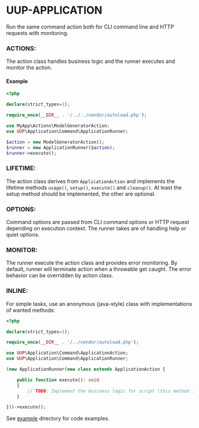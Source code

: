 UUP-APPLICATION
==========================================

Run the same command action both for CLI command line and HTTP requests with monitoring.

### ACTIONS:

The action class handles business logic and the runner executes and monitor the action. 

#### Example

```php
<?php

declare(strict_types=1);

require_once(__DIR__ . '/../../vendor/autoload.php');

use MyApp\Actions\ModelGeneratorAction;
use UUP\Application\Command\ApplicationRunner;

$action = new ModelGeneratorAction();
$runner = new ApplicationRunner($action);
$runner->execute();
```

### LIFETIME:

The action class derives from `ApplicationAction` and implements the lifetime methods `usage()`, `setup()`, 
`execute()` and `cleanup()`. At least the setup method should be implemented, the other are optional.

### OPTIONS:

Command options are passed from CLI command options or HTTP request depending on execution context. The runner takes
are of handling help or quiet options.

### MONITOR:

The runner execute the action class and provides error monitoring. By default, runner will terminate action when a 
throwable get caught. The error behavior can be overridden by action class.

### INLINE:

For simple tasks, use an anonymous (java-style) class with implementations of wanted methods:

```php
<?php

declare(strict_types=1);

require_once(__DIR__ . '/../vendor/autoload.php');

use UUP\Application\Command\ApplicationAction;
use UUP\Application\Command\ApplicationRunner;

(new ApplicationRunner(new class extends ApplicationAction {

    public function execute(): void
    {
        // TODO: Implement the business logic for script (this method is required).
    }

}))->execute();
```

See [example](example) directory for code examples.
